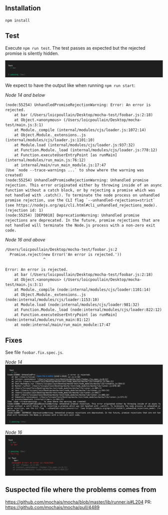 ## Installation

```
npm install
```

## Test

Execute `npm run test`. The test passes as expected but the rejected promise is silently hidden.

![Test result](./images/current.png)

We expect to have the output like when running `npm run start`:

*Node 14 and below*
```
(node:55254) UnhandledPromiseRejectionWarning: Error: An error is rejected.
    at bar (/Users/loicpoullain/Desktop/mocha-test/foobar.js:2:18)
    at Object.<anonymous> (/Users/loicpoullain/Desktop/mocha-test/main.js:3:1)
    at Module._compile (internal/modules/cjs/loader.js:1072:14)
    at Object.Module._extensions..js (internal/modules/cjs/loader.js:1101:10)
    at Module.load (internal/modules/cjs/loader.js:937:32)
    at Function.Module._load (internal/modules/cjs/loader.js:778:12)
    at Function.executeUserEntryPoint [as runMain] (internal/modules/run_main.js:76:12)
    at internal/main/run_main_module.js:17:47
(Use `node --trace-warnings ...` to show where the warning was created)
(node:55254) UnhandledPromiseRejectionWarning: Unhandled promise rejection. This error originated either by throwing inside of an async function without a catch block, or by rejecting a promise which was not handled with .catch(). To terminate the node process on unhandled promise rejection, use the CLI flag `--unhandled-rejections=strict` (see https://nodejs.org/api/cli.html#cli_unhandled_rejections_mode). (rejection id: 1)
(node:55254) [DEP0018] DeprecationWarning: Unhandled promise rejections are deprecated. In the future, promise rejections that are not handled will terminate the Node.js process with a non-zero exit code.
```

*Node 16 and above*
```
/Users/loicpoullain/Desktop/mocha-test/foobar.js:2
  Promise.reject(new Error('An error is rejected.'))
                 ^

Error: An error is rejected.
    at bar (/Users/loicpoullain/Desktop/mocha-test/foobar.js:2:18)
    at Object.<anonymous> (/Users/loicpoullain/Desktop/mocha-test/main.js:3:1)
    at Module._compile (node:internal/modules/cjs/loader:1101:14)
    at Object.Module._extensions..js (node:internal/modules/cjs/loader:1153:10)
    at Module.load (node:internal/modules/cjs/loader:981:32)
    at Function.Module._load (node:internal/modules/cjs/loader:822:12)
    at Function.executeUserEntryPoint [as runMain] (node:internal/modules/run_main:81:12)
    at node:internal/main/run_main_module:17:47
```

## Fixes

See file `foobar.fix.spec.js`.

*Node 14*
![Example with Node 14](./images/node14.fix.png)

*Node 16*
![Example with Node 16](./images/node16.fix.png)

## Suspected file where the problems comes from

https://github.com/mochajs/mocha/blob/master/lib/runner.js#L204
PR: https://github.com/mochajs/mocha/pull/4489
